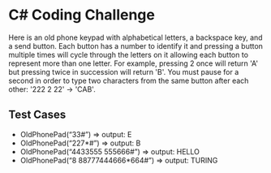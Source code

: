 # C# Coding Challenge
Here is an old phone keypad with alphabetical letters, a backspace key, and a send button.
Each button has a number to identify it and pressing a button multiple times will cycle through the letters on it allowing each button to represent more than one letter.
For example, pressing 2 once will return 'A' but pressing twice in succession will return 'B'.
You must pause for a second in order to type two characters from the same button after each other: '222 2 22' -> 'CAB'.

## Test Cases
- OldPhonePad(“33#”) => output: E
- OldPhonePad(“227*#”) => output: B
- OldPhonePad(“4433555 555666#”) => output: HELLO
- OldPhonePad(“8 88777444666*664#”) => output: TURING

